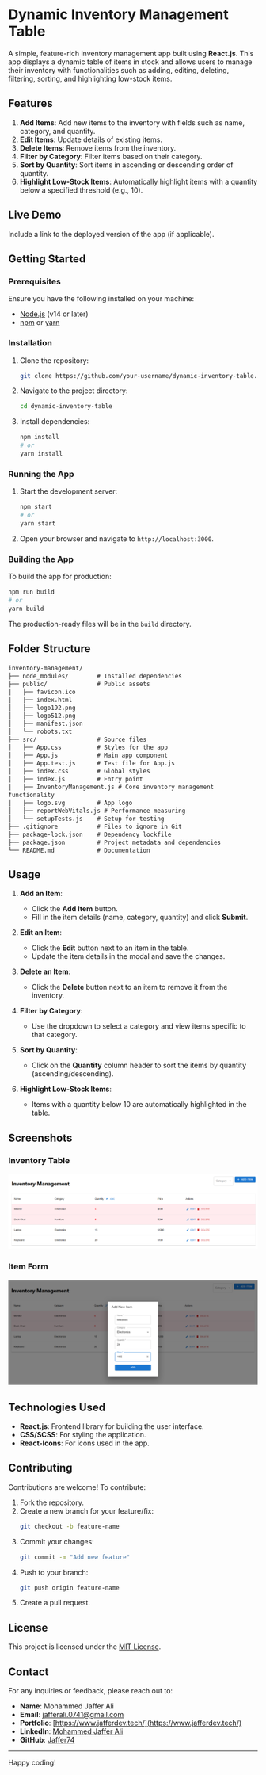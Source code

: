 # Dynamic Inventory Management Table

A simple, feature-rich inventory management app built using **React.js**. This app displays a dynamic table of items in stock and allows users to manage their inventory with functionalities such as adding, editing, deleting, filtering, sorting, and highlighting low-stock items.

## Features

1. **Add Items**: Add new items to the inventory with fields such as name, category, and quantity.
2. **Edit Items**: Update details of existing items.
3. **Delete Items**: Remove items from the inventory.
4. **Filter by Category**: Filter items based on their category.
5. **Sort by Quantity**: Sort items in ascending or descending order of quantity.
6. **Highlight Low-Stock Items**: Automatically highlight items with a quantity below a specified threshold (e.g., 10).

## Live Demo
Include a link to the deployed version of the app (if applicable).

## Getting Started

### Prerequisites

Ensure you have the following installed on your machine:

- [Node.js](https://nodejs.org/) (v14 or later)
- [npm](https://www.npmjs.com/) or [yarn](https://yarnpkg.com/)

### Installation

1. Clone the repository:
   ```bash
   git clone https://github.com/your-username/dynamic-inventory-table.git
   ```

2. Navigate to the project directory:
   ```bash
   cd dynamic-inventory-table
   ```

3. Install dependencies:
   ```bash
   npm install
   # or
   yarn install
   ```

### Running the App

1. Start the development server:
   ```bash
   npm start
   # or
   yarn start
   ```

2. Open your browser and navigate to `http://localhost:3000`.

### Building the App

To build the app for production:
```bash
npm run build
# or
yarn build
```

The production-ready files will be in the `build` directory.

## Folder Structure

```plaintext
inventory-management/
├── node_modules/        # Installed dependencies
├── public/              # Public assets
│   ├── favicon.ico
│   ├── index.html
│   ├── logo192.png
│   ├── logo512.png
│   ├── manifest.json
│   └── robots.txt
├── src/                 # Source files
│   ├── App.css          # Styles for the app
│   ├── App.js           # Main app component
│   ├── App.test.js      # Test file for App.js
│   ├── index.css        # Global styles
│   ├── index.js         # Entry point
│   ├── InventoryManagement.js # Core inventory management functionality
│   ├── logo.svg         # App logo
│   ├── reportWebVitals.js # Performance measuring
│   └── setupTests.js    # Setup for testing
├── .gitignore           # Files to ignore in Git
├── package-lock.json    # Dependency lockfile
├── package.json         # Project metadata and dependencies
└── README.md            # Documentation
```

## Usage

1. **Add an Item**:
   - Click the **Add Item** button.
   - Fill in the item details (name, category, quantity) and click **Submit**.

2. **Edit an Item**:
   - Click the **Edit** button next to an item in the table.
   - Update the item details in the modal and save the changes.

3. **Delete an Item**:
   - Click the **Delete** button next to an item to remove it from the inventory.

4. **Filter by Category**:
   - Use the dropdown to select a category and view items specific to that category.

5. **Sort by Quantity**:
   - Click on the **Quantity** column header to sort the items by quantity (ascending/descending).

6. **Highlight Low-Stock Items**:
   - Items with a quantity below 10 are automatically highlighted in the table.

## Screenshots


### Inventory Table

![Inventory Table](public/pic.png)

### Item Form

![Item Form](public/pic1.png)

## Technologies Used

- **React.js**: Frontend library for building the user interface.
- **CSS/SCSS**: For styling the application.
- **React-Icons**: For icons used in the app.

## Contributing

Contributions are welcome! To contribute:

1. Fork the repository.
2. Create a new branch for your feature/fix:
   ```bash
   git checkout -b feature-name
   ```
3. Commit your changes:
   ```bash
   git commit -m "Add new feature"
   ```
4. Push to your branch:
   ```bash
   git push origin feature-name
   ```
5. Create a pull request.

## License

This project is licensed under the [MIT License](LICENSE).

## Contact

For any inquiries or feedback, please reach out to:

- **Name**: Mohammed Jaffer Ali
- **Email**: [jafferali.0741@gmail.com](mailto:jafferali.0741@gmail.com)
- **Portfolio**: [https://www.jafferdev.tech/](https://www.jafferdev.tech/)
- **LinkedIn**: [Mohammed Jaffer Ali](https://www.linkedin.com/in/mohammed-jaffer-ali-e0741/)
- **GitHub**: [Jaffer74](https://github.com/Jaffer74)

---

Happy coding!
